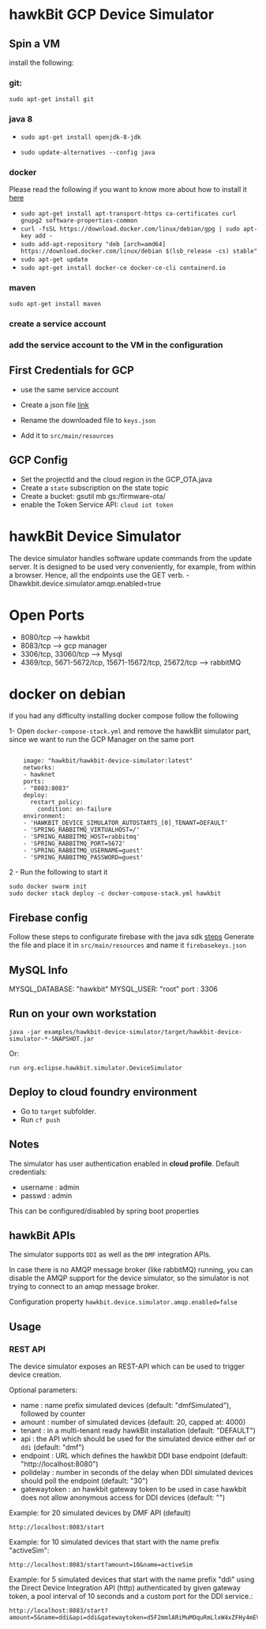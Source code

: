 # hawkBit GCP Device Simulator


## Spin a VM

install the following:
### git:
`sudo apt-get install git`

### java 8

- `sudo apt-get install openjdk-8-jdk`

- `sudo update-alternatives --config java`

### docker

Please read the following if you want to know more about how to install it [here](https://docs.docker.com/install/linux/docker-ce/debian/)

- `sudo apt-get install apt-transport-https ca-certificates curl gnupg2 software-properties-common`
- `curl -fsSL https://download.docker.com/linux/debian/gpg | sudo apt-key add -`
- `sudo add-apt-repository "deb [arch=amd64] https://download.docker.com/linux/debian $(lsb_release -cs) stable"`
- `sudo apt-get update`
- `sudo apt-get install docker-ce docker-ce-cli containerd.io`
    
### maven

`sudo apt-get install maven`

### create a service account
### add the service account to the VM in the configuration 

## First Credentials for GCP
- use the same service account
- Create a json file [link](https://docs.cloudendure.com/Content/Generating_and_Using_Your_Credentials/Working_with_GCP_Credentials/Generating_the_Required_GCP_Credentials/Generating_the_Required_GCP_Credentials.htm)

- Rename the downloaded file to `keys.json`

- Add it to `src/main/resources`


## GCP Config

- Set the projectId and the cloud region in the GCP_OTA.java
- Create a `state` subscription on the state topic
- Create a bucket: gsutil mb gs:/firmware-ota/
- enable the Token Service API: `cloud iot token`


# hawkBit Device Simulator

The device simulator handles software update commands from the update server. It is designed to be used very conveniently, 
for example, from within a browser. Hence, all the endpoints use the GET verb.
-Dhawkbit.device.simulator.amqp.enabled=true

# Open Ports

- 8080/tcp —> hawkbit   
- 8083/tcp —> gcp manager
- 3306/tcp, 33060/tcp  —> Mysql
- 4369/tcp, 5671-5672/tcp, 15671-15672/tcp, 25672/tcp  —> rabbitMQ

# docker on debian

if you had any difficulty installing docker compose follow the following

1- Open `docker-compose-stack.yml` and remove the hawkBit simulator part, since we want to run the GCP Manager on the same port
```
  
    image: "hawkbit/hawkbit-device-simulator:latest"
    networks:
    - hawknet
    ports:
    - "8083:8083"
    deploy:
      restart_policy:
        condition: on-failure
    environment:
    - 'HAWKBIT_DEVICE_SIMULATOR_AUTOSTARTS_[0]_TENANT=DEFAULT'
    - 'SPRING_RABBITMQ_VIRTUALHOST=/'
    - 'SPRING_RABBITMQ_HOST=rabbitmq'
    - 'SPRING_RABBITMQ_PORT=5672'
    - 'SPRING_RABBITMQ_USERNAME=guest'
    - 'SPRING_RABBITMQ_PASSWORD=guest'
```

2 - Run the following to start it
```
sudo docker swarm init
sudo docker stack deploy -c docker-compose-stack.yml hawkbit
```


## Firebase config
Follow these steps to configurate firebase with the java sdk [steps](https://firebase.google.com/docs/admin/setup)
Generate the file and place it in `src/main/resources` and name it `firebasekeys.json`

## MySQL Info
  MYSQL_DATABASE: "hawkbit"
      MYSQL_USER: "root"
      port : 3306

## Run on your own workstation
```
java -jar examples/hawkbit-device-simulator/target/hawkbit-device-simulator-*-SNAPSHOT.jar
```
Or:
```
run org.eclipse.hawkbit.simulator.DeviceSimulator
```

## Deploy to cloud foundry environment

- Go to ```target``` subfolder.
- Run ```cf push```

## Notes

The simulator has user authentication enabled in **cloud profile**. Default credentials:
*  username : admin
*  passwd : admin

This can be configured/disabled by spring boot properties

## hawkBit APIs

The simulator supports `DDI` as well as the `DMF` integration APIs.

In case there is no AMQP message broker (like rabbitMQ) running, you can disable the AMQP support for the device simulator, so the simulator is not trying to connect to an amqp message broker.

Configuration property `hawkbit.device.simulator.amqp.enabled=false`

## Usage

### REST API
The device simulator exposes an REST-API which can be used to trigger device creation.

Optional parameters:
* name : name prefix simulated devices (default: "dmfSimulated"), followed by counter
* amount : number of simulated devices (default: 20, capped at: 4000)
* tenant : in a multi-tenant ready hawkBit installation (default: "DEFAULT")
* api : the API which should be used for the simulated device either `dmf` or `ddi` (default: "dmf")
* endpoint :  URL which defines the hawkbit DDI base endpoint (default: "http://localhost:8080")
* polldelay : number in seconds of the delay when DDI simulated devices should poll the endpoint (default: "30")
* gatewaytoken : an hawkbit gateway token to be used in case hawkbit does not allow anonymous access for DDI devices (default: "")


Example: for 20 simulated devices by DMF API (default)
```
http://localhost:8083/start
```

Example: for 10 simulated devices that start with the name prefix "activeSim":
```
http://localhost:8083/start?amount=10&name=activeSim
```

Example: for 5 simulated devices that start with the name prefix "ddi" using the Direct Device Integration API (http) authenticated by given gateway token, a pool interval of 10 seconds and a custom port for the DDI service.:
```
http://localhost:8083/start?amount=5&name=ddi&api=ddi&gatewaytoken=d5F2mmlARiMuMOquRmLlxW4xZFHy4mEV&polldelay=10&endpoint=http://localhost:8085
```
